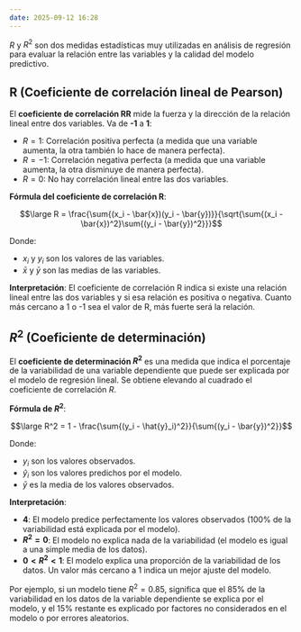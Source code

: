 ```yaml
---
date: 2025-09-12 16:28
---
```

$R$ y $R^2$ son dos medidas estadísticas muy utilizadas en análisis de regresión para evaluar la relación entre las variables y la calidad del modelo predictivo.

## R (Coeficiente de correlación lineal de Pearson)

El **coeficiente de correlación RR** mide la fuerza y la dirección de la relación lineal entre dos variables. Va de **-1** a **1**:

- $R = 1$: Correlación positiva perfecta (a medida que una variable aumenta, la otra también lo hace de manera perfecta).
- $R = -1$: Correlación negativa perfecta (a medida que una variable aumenta, la otra disminuye de manera perfecta).
- $R = 0$: No hay correlación lineal entre las dos variables.

**Fórmula del coeficiente de correlación R**:

$$\large R = \frac{\sum{(x_i - \bar{x})(y_i - \bar{y})}}{\sqrt{\sum{(x_i - \bar{x})^2}\sum{(y_i - \bar{y})^2}}}$$

Donde:

- $x_i$ y $y_i$ son los valores de las variables.
- $\bar{x}$ y $\bar{y}$ son las medias de las variables.

**Interpretación**: El coeficiente de correlación R indica si existe una relación lineal entre las dos variables y si esa relación es positiva o negativa. Cuanto más cercano a 1 o -1 sea el valor de R, más fuerte será la relación.

## $R^2$ (Coeficiente de determinación)

El **coeficiente de determinación $R^2$** es una medida que indica el porcentaje de la variabilidad de una variable dependiente que puede ser explicada por el modelo de regresión lineal. Se obtiene elevando al cuadrado el coeficiente de correlación $R$.

**Fórmula de $R^2$**:

$$\large R^2 = 1 - \frac{\sum{(y_i - \hat{y}_i)^2}}{\sum{(y_i - \bar{y})^2}}$$

Donde:

- $y_i$ son los valores observados.
- $\hat{y}_i$ son los valores predichos por el modelo.
- $\bar{y}$ es la media de los valores observados.

**Interpretación**:

- **4**: El modelo predice perfectamente los valores observados (100% de la variabilidad está explicada por el modelo).
- **$R^2 = 0$**: El modelo no explica nada de la variabilidad (el modelo es igual a una simple media de los datos).
- **$0 < R^2 < 1$**: El modelo explica una proporción de la variabilidad de los datos. Un valor más cercano a 1 indica un mejor ajuste del modelo.

Por ejemplo, si un modelo tiene $R^2 = 0.85$, significa que el 85% de la variabilidad en los datos de la variable dependiente se explica por el modelo, y el 15% restante es explicado por factores no considerados en el modelo o por errores aleatorios.
